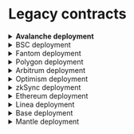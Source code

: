 # Legacy contracts

<details>

<summary><strong>Avalanche deployment</strong></summary>

### Swap

* WooRouter - [0x5AA6a4E96A9129562e2fc06660D07FEdDAAf7854](https://snowtrace.io/address/0x5AA6a4E96A9129562e2fc06660D07FEdDAAf7854#code)
* CrossswapRouter v1 - [0xdF37F7A85D4563f39A78494568824b4dF8669B7a](https://snowtrace.io/address/0xdf37f7a85d4563f39a78494568824b4df8669b7a#code)
* CrossSwapRouter v2 - [0x1E6bB552ac038c6AFB6EC5Db6B06fDd106e31e33](https://snowtrace.io/address/0x1e6bb552ac038c6afb6ec5db6b06fdd106e31e33#code)
* CrossswapRouter v2.1 - [0x51AF494f1B4d3f77835951FA827D66fc4A18Dae8](https://snowtrace.io/address/0x51af494f1b4d3f77835951fa827d66fc4a18dae8)
* CrossswapRouterV3 - [0xe47Fec1c72850d867a1655C4C5902de7728CA205](https://snowtrace.io/address/0xe47fec1c72850d867a1655c4c5902de7728ca205#readContract)
* WooPP - [0x1df3009c57a8B143c6246149F00B090Bce3b8f88](https://snowtrace.io/address/0x1df3009c57a8B143c6246149F00B090Bce3b8f88#code)
* Wooracle - [0x25a4d4a094A084c7ad45Ac273cF7D6B6bfae7D4E](https://snowtrace.io/address/0x25a4d4a094A084c7ad45Ac273cF7D6B6bfae7D4E#code)
* WooracleV2 - [0x9ACA557590F5020BDA4Ba63065Fc3A1253Bf8000](https://snowtrace.io/address/0x9aca557590f5020bda4ba63065fc3a1253bf8000)
* WooRouter - [0xC22FBb3133dF781E6C25ea6acebe2D2Bb8CeA2f9](https://snowtrace.io/address/0xc22fbb3133df781e6c25ea6acebe2d2bb8cea2f9#code)

### Earn

#### **AVAX Supercharger vault**

* SuperChargerVault - [0xFC0E57b5F8adCadc5e6E37578bb9Aa30cEe312Af](https://snowtrace.io/address/0xfc0e57b5f8adcadc5e6e37578bb9aa30cee312af#code)
* LendingManager - [0x113d31A32734A8526572E77a0779Bd242cb71a73](https://snowtrace.io/address/0x113d31a32734a8526572e77a0779bd242cb71a73#code)
* WithdrawManager - [0xec041744884b7Ff4179e4B046f472dEC9eF13bb8](https://snowtrace.io/address/0xec041744884b7ff4179e4b046f472dec9ef13bb8#code)
* AAVEfarmingstrategy - [0x2EEA9a5f8c77125bc1712AC751F04506C7023576](https://snowtrace.io/address/0x2eea9a5f8c77125bc1712ac751f04506c7023576#code)

#### **USDC Supercharger vault**

* SuperChargerVault - [0x86A6391D5d7C02245927E2DC0cBFa3e5F1B9aBC7](https://snowtrace.io/address/0x86a6391d5d7c02245927e2dc0cbfa3e5f1b9abc7#code)
* LendingManager - [0xECCc8316fF1d48d0780AE387b8D240C1Df731Fd8](https://snowtrace.io/address/0xeccc8316ff1d48d0780ae387b8d240c1df731fd8#code)
* WithdrawManager - [0xc05a4d0Bf81215De05E8a3C50167d7c2BA1D5Cf9](https://snowtrace.io/address/0xc05a4d0bf81215de05e8a3c50167d7c2ba1d5cf9#code)
* AAVEfarmingstrategy - [0xDe162C2d7c0587c51a739a3Ebb8DEF8dF3668A93](https://snowtrace.io/address/0xde162c2d7c0587c51a739a3ebb8def8df3668a93#code)

#### BTC.b Supercharger vault

* AAVEfarmingstrategy - [0xfC659F700a3C3CDB461DC4434336bC15b6984B08](https://snowtrace.io/address/0xfc659f700a3c3cdb461dc4434336bc15b6984b08#code)

#### AVAX (Banker Joe)&#x20;

* vault - [0xC7498b7e7C9845b4B2556f2a4B7Cad2B7F2C0dC4](https://snowtrace.io/address/0xc7498b7e7c9845b4b2556f2a4b7cad2b7f2c0dc4#code)
* strategy - [0xf60d272945c870E8dbFD02Bf0339D5650646115d](https://snowtrace.io/address/0xf60d272945c870e8dbfd02bf0339d5650646115d#code)

#### USDT.e (Banker Joe)&#x20;

* vault - [0x40C90C067868e68067db7359f67ef69E60632219](https://snowtrace.io/address/0x40c90c067868e68067db7359f67ef69e60632219#code)
* strategy - [0x938021351425dbfa606Ed2B81Fc66952283e0Dd5](https://snowtrace.io/address/0x938021351425dbfa606ed2b81fc66952283e0dd5#code)

#### USDC.e (Banker Joe)&#x20;

* vault - [0xb29DE0c2A884aF396272086F4Aa3F0ad2DAD747b](https://snowtrace.io/address/0xb29de0c2a884af396272086f4aa3f0ad2dad747b#code)
* strategy - [0xEc054126922a9a1918435c9072c32f1B60cB2B90](https://snowtrace.io/address/0xec054126922a9a1918435c9072c32f1b60cb2b90#code)

#### DAI.e (Benqi)&#x20;

* vault - [0x7081A38158BD050Ae4a86e38E0225Bc281887d7E](https://snowtrace.io/address/0x7081a38158bd050ae4a86e38e0225bc281887d7e#code)
* strategy - [0xAc9244551807A82207C9ff86Ce16492091d2eddB](https://snowtrace.io/address/0xac9244551807a82207c9ff86ce16492091d2eddb#code)

#### PTP-AVAX (Trader Joe)

* vault - [0x26C37d0917F73916Ea35861Cd00f2105086F790f](https://snowtrace.io/address/0x26c37d0917f73916ea35861cd00f2105086f790f#code)
* strategy - [0x2a8b29301C910AE1Ae17156E4f7B01eb8f72Eb05](https://bscscan.com/address/0x2a8b29301C910AE1Ae17156E4f7B01eb8f72Eb05#code)

#### sAVAX-AVAX (Trader Joe)&#x20;

* vault - [0x505ac728645d2ef84380961F72bAea500b3efa3f](https://snowtrace.io/address/0x505ac728645d2ef84380961f72baea500b3efa3f#code)
* strategy - [0x1f79f8A65E02f8A137ce7F79C038Cc44332dF448](https://snowtrace.io/address/0x1f79f8a65e02f8a137ce7f79c038cc44332df448#code)

#### WETH.e-AVAX (Trader Joe)&#x20;

* vault - [0x6eEb59D15955d99aAe8469243d25648719b6a65a](https://snowtrace.io/address/0x6eeb59d15955d99aae8469243d25648719b6a65a#code)
* strategy - [0x0176A42A277e6E466cF62eB37E62Dda5400d6586](https://snowtrace.io/address/0x0176a42a277e6e466cf62eb37e62dda5400d6586#code)

#### aTriCrypto (Curve)&#x20;

* vault - [0xDa4B53F75921C109fED0ffd8AD9f22430B4c3438](https://snowtrace.io/address/0xda4b53f75921c109fed0ffd8ad9f22430b4c3438#code)
* strategy - [0xA02E9Fb38bE9363de9aAbB362ccA50a28E00a996](https://snowtrace.io/address/0xa02e9fb38be9363de9aabb362cca50a28e00a996#code)

#### USDT-USDT.e LP (Trader Joe)&#x20;

* vault - [0x872b6ff825Da431C941d12630754036278AD7049](https://snowtrace.io/address/0x872b6ff825da431c941d12630754036278ad7049#code)
* strategy - [0x2cc9938584Efa3BDF0fD19dDBB1828A672AE2376](https://snowtrace.io/address/0x2cc9938584efa3bdf0fd19ddbb1828a672ae2376#code)

#### USDC.e-UST LP (Trader Joe)&#x20;

* vault - [0xCdC155227339cb436F3777877d102b4561f20578](https://snowtrace.io/address/0xcdc155227339cb436f3777877d102b4561f20578#code)
* strategy - [0x7586406064a3f9c061b82e1902599526986307b5](https://snowtrace.io/address/0x7586406064a3f9c061b82e1902599526986307b5#code)

#### USDC (Playtupus\&Vector Finance)&#x20;

* vault - [0xB2280fd71b64791B0B145b289A72473bCd81a073](https://snowtrace.io/address/0xb2280fd71b64791b0b145b289a72473bcd81a073#code)
* strategy - [0xc2d59Fe9BC5f57b2409AfE3714Aea40b4279C2c6](https://snowtrace.io/address/0xc2d59fe9bc5f57b2409afe3714aea40b4279c2c6#code)

#### USDT (Playtypus\&Vector Finance)&#x20;

* vault - [0x56894633Ec6D62F6ECC334c008D922df0D00FAfc](https://snowtrace.io/address/0x56894633ec6d62f6ecc334c008d922df0d00fafc#code)
* strategy - [0x24408DEec3d54a7abcf6ff09682E0d5047aA3EdA](https://snowtrace.io/address/0x24408deec3d54a7abcf6ff09682e0d5047aa3eda#code)

#### USDC (Stargate Finance)&#x20;

* vault - [0x0c90447b662C2FcB62DC104DFC4563D0dd4be49e](https://snowtrace.io/address/0x0c90447b662c2fcb62dc104dfc4563d0dd4be49e#code)
* strategy - [0xc004e26BaE20f8AF5846C29419dc652Feb75c639](https://snowtrace.io/address/0xc004e26bae20f8af5846c29419dc652feb75c639#code)

#### USDT (Stargate Finance)&#x20;

* vault - [0xc48AB731967A704e85A406DD619D29D62DE2e112](https://snowtrace.io/address/0xc48ab731967a704e85a406dd619d29d62de2e112#code)
* strategy - [0x3c53790198DDe8603f78eC0250Ee4066E179f890](https://snowtrace.io/address/0x3c53790198dde8603f78ec0250ee4066e179f890#code)

### Peripheries

* WooFeeManager - [0xDd7F14eE69df57fD78791c4b1F697395b9bD79Cf](https://snowtrace.io/address/0xdd7f14ee69df57fd78791c4b1f697395b9bd79cf#code)
* WooRebateManager - [0xbF401edBb0265D037BfC89DfFeB7dbDa10b57C22](https://snowtrace.io/address/0xbf401edbb0265d037bfc89dffeb7dbda10b57c22#readContract)
* WooVaultManager - [0x48419c93D0d3b2428cD02bbCdeaBD3aAFC107f85](https://snowtrace.io/address/0x48419c93d0d3b2428cd02bbcdeabd3aafc107f85#code)
* WooAccessManager - [0x3F93ECed5AD8185f1c197acd17f8a2eB06051365](https://snowtrace.io/address/0x3f93eced5ad8185f1c197acd17f8a2eb06051365#code)
* WooGuardian - [0x58c73f7e102bc6bcdc6b092ef0399b3e06d6b3e3](https://snowtrace.io/address/0x58c73f7e102bc6bcdc6b092ef0399b3e06d6b3e3)

</details>

<details>

<summary>BSC deployment</summary>

### Swap

* WooRouter - [0xcef5be73ae943b77f9bc08859367d923c030a269](https://bscscan.com/address/0xcef5be73ae943b77f9bc08859367d923c030a269#code)
* CrossswapRouter v1 - [0x53E255e8Bbf4EDF16797f9885291B3Ca0C70B59f](https://bscscan.com/address/0x53e255e8bbf4edf16797f9885291b3ca0c70b59f#code)
* CrossSwapRouter v2 - [0xd12d239b781e34e0aaa106159940803a07e31a67](https://bscscan.com/address/0xd12d239b781e34e0aaa106159940803a07e31a67#code)
* CrossswapRouter v2.1 - [0x81004C9b697857fD54E137075b51506c739EF439](https://bscscan.com/address/0x81004c9b697857fd54e137075b51506c739ef439#code)
* CrossswapRouter v3 - [0xe47Fec1c72850d867a1655C4C5902de7728CA205](https://bscscan.com/address/0xe47fec1c72850d867a1655c4c5902de7728ca205#readContract)
* WooPP - [0xbf365Ce9cFcb2d5855521985E351bA3bcf77FD3F](https://bscscan.com/address/0xbf365Ce9cFcb2d5855521985E351bA3bcf77FD3F)
* Wooracle - [0x6b6fBEc7934b104e81b2046D24A990e03e17afDC](https://bscscan.com/address/0x6b6fBEc7934b104e81b2046D24A990e03e17afDC)
* WooracleV2 - [0x4B11B9BfAafA840c436a1ddDc13D3738C8ebfD62](https://bscscan.com/address/0x4b11b9bfaafa840c436a1dddc13d3738c8ebfd62)
* WooRouter (BUSD) - [0xC90bFE9951a4Efbf20aCa5ECd9966b2bF8A01294](https://bscscan.com/address/0xc90bfe9951a4efbf20aca5ecd9966b2bf8a01294#code)
* WooPP (BUSD) - [0xEc054126922a9a1918435c9072c32f1B60cB2B90](https://bscscan.com/address/0xec054126922a9a1918435c9072c32f1b60cb2b90#code)
* Wooracle (BUSD) - [0x747f99D619D5612399010Ec5706F13e3345c4a9E](https://bscscan.com/address/0x747f99d619d5612399010ec5706f13e3345c4a9e#code)
* IntegrationHelper (BUSD) - [0xe12dC1F01ccB71ef00ADd1D8A5116b905261D879](https://bscscan.com/address/0xe12dC1F01ccB71ef00ADd1D8A5116b905261D879#readContract)
* WooRouter - [0x4f4Fd4290c9bB49764701803AF6445c5b03E8f06](https://bscscan.com/address/0x4f4Fd4290c9bB49764701803AF6445c5b03E8f06)

### Earn

**BUSD Supercharger vault**

* SuperChargerVault - [0xee7AC4d3D3a51De966078809fC7A91834f5EA3B9](https://bscscan.com/address/0xee7ac4d3d3a51de966078809fc7a91834f5ea3b9#code)
* LendingManager - [0x2CAa3E79bC0e23AbF31DFbcebaE992BCAD4e7C7A](https://bscscan.com/address/0x2caa3e79bc0e23abf31dfbcebae992bcad4e7c7a#code)
* WithdrawManager - [0xb3bd9C851bd8330d5C4cf4565FAe4f175e25417C](https://bscscan.com/address/0xb3bd9c851bd8330d5c4cf4565fae4f175e25417c#code)
* Alpacafarmingvault - [0x45c3a5Cb452E5468e47c53a8C71e30fdAcf73239](https://bscscan.com/address/0x45c3a5Cb452E5468e47c53a8C71e30fdAcf73239#code)
* Alpacafarmingstrategy - [0xf667e52e87Ff3411C2D5E311191072543b4dd69B](https://bscscan.com/address/0xf667e52e87Ff3411C2D5E311191072543b4dd69B#code)

#### **BNB Supercharger vault v1**

* SuperChargerVault - [0x0ba6C34aF9713D15141dcc91d2788c3F370ecb9E](https://bscscan.com/address/0x0ba6c34af9713d15141dcc91d2788c3f370ecb9e#code)
* LendingManager - [0xA2f2D3A7D6C9D20b988978a01214e89BCDD4D673](https://bscscan.com/address/0xa2f2d3a7d6c9d20b988978a01214e89bcdd4d673#code)
* WithdrawManager - [0xd2565058287Aee9C3C8297d2BC9Ec11CD507127C](https://bscscan.com/address/0xd2565058287aee9c3c8297d2bc9ec11cd507127c#code)
* Alpacafarmingvault - [0x85f16155c6c7dA460969DDB33dbD2c7E90Ca07EC](https://bscscan.com/address/0x85f16155c6c7dA460969DDB33dbD2c7E90Ca07EC#code)
* Alpacafarmingstrategy - [0x2a8b29301C910AE1Ae17156E4f7B01eb8f72Eb05](https://bscscan.com/address/0x2a8b29301C910AE1Ae17156E4f7B01eb8f72Eb05#code)

#### **USDT Supercharger vault v1**

* SuperChargerVault - [0xDb1d990f48328Ff71197336900057026EDcdfbc2](https://bscscan.com/address/0xdb1d990f48328ff71197336900057026edcdfbc2#code)
* LendingManager - \
  [0x2f22c381a20E228306085Aa3DEa15c6992254D7E](https://bscscan.com/address/0x2f22c381a20e228306085aa3dea15c6992254d7e#code)
* WithdrawManager - \
  [0x44Ceb176612E0b536666a1eDE91cCcA93D4ae316](https://bscscan.com/address/0x44ceb176612e0b536666a1ede91ccca93d4ae316#code)
* Alpacafarmingvault - \
  [0xE897b4200E3B2380469E8Dd3F987Dc62A7ADeAD7](https://bscscan.com/address/0xE897b4200E3B2380469E8Dd3F987Dc62A7ADeAD7#code)
* Alpacafarmingstrategy - [0xAaB8a82fc1cd5F7D2bae5AA39663248b3ff27181](https://bscscan.com/address/0xaab8a82fc1cd5f7d2bae5aa39663248b3ff27181#code)

#### WOO-BNB (PancakeSwap)&#x20;

* vault - [0x2209a02638a71Cde360e1FeBD704baDAca112361](https://bscscan.com/address/0x2209a02638a71cde360e1febd704badaca112361#code)
* strategy - [0x2Cf1173a0000c9cea2fD0EC3BFe666abd9a9e1aC](https://bscscan.com/address/0x2cf1173a0000c9cea2fd0ec3bfe666abd9a9e1ac#code)

#### ETH-BNB (PancakeSwap)&#x20;

* vault - [0x721986200aCa84eA1c69e009e384BA5544030D7C](https://bscscan.com/address/0x721986200aca84ea1c69e009e384ba5544030d7c#code)
* strategy -[0xfCeb41A029C31a2A449b7406398b65D1093A4961](https://bscscan.com/address/0xfceb41a029c31a2a449b7406398b65d1093a4961#code)

#### BTC-BNB (PancakeSwap)&#x20;

* vault - [0x5edD5eBF88875e508f908113d15C2d1F54B5F4d0](https://bscscan.com/address/0x5edd5ebf88875e508f908113d15c2d1f54b5f4d0#code)
* strategy - [0x3C1fC3Ca2F20EbbC59f528BBCaabbC7690Aa967D](https://bscscan.com/address/0x3c1fc3ca2f20ebbc59f528bbcaabbc7690aa967d#code)

#### BNB (Alpaca Finance)

* vault - [0x85f16155c6c7dA460969DDB33dbD2c7E90Ca07EC](https://bscscan.com/address/0x85f16155c6c7dA460969DDB33dbD2c7E90Ca07EC#code)
* strategy - [0x2a8b29301C910AE1Ae17156E4f7B01eb8f72Eb05](https://bscscan.com/address/0x2a8b29301C910AE1Ae17156E4f7B01eb8f72Eb05#code)

#### BUSD (Alpaca Finance)&#x20;

* vault - [0x45c3a5Cb452E5468e47c53a8C71e30fdAcf73239](https://bscscan.com/address/0x45c3a5Cb452E5468e47c53a8C71e30fdAcf73239#code)
* strategy - [0xf667e52e87Ff3411C2D5E311191072543b4dd69B](https://bscscan.com/address/0xf667e52e87Ff3411C2D5E311191072543b4dd69B#code)

#### USDT (Alpaca Finance)&#x20;

* vault - [0xE897b4200E3B2380469E8Dd3F987Dc62A7ADeAD7](https://bscscan.com/address/0xE897b4200E3B2380469E8Dd3F987Dc62A7ADeAD7#code)
* strategy - [0xAaB8a82fc1cd5F7D2bae5AA39663248b3ff27181](https://bscscan.com/address/0xaab8a82fc1cd5f7d2bae5aa39663248b3ff27181#code)

#### USDC (Alpaca Finance)&#x20;

* vault - [0x5F74a311393E45CFC1Ba1A11ee60D76c9e6018A8](https://bscscan.com/address/0x5f74a311393e45cfc1ba1a11ee60d76c9e6018a8#code)
* strategy - [0x758A1f62Fb4f828EF6E1b7766eb0FEBbEa5e301E](https://bscscan.com/address/0x758a1f62fb4f828ef6e1b7766eb0febbea5e301e#code)

#### UST-BUSD (Biswap)&#x20;

* vault - [0xBFDF544F1444E61EE04cAfDabA2b6A68c921F376](https://bscscan.com/address/0xbfdf544f1444e61ee04cafdaba2b6a68c921f376#code)
* strategy - [0xe24A0e4b6BA77aa55bE58Ac4D84Aa14b95121B33](https://bscscan.com/address/0xe24a0e4b6ba77aa55be58ac4d84aa14b95121b33#code)

#### USDT (Stargate Finance)&#x20;

* vault - [0xa596AF34Ff090083ED5a39189928d49039A94A10](https://bscscan.com/address/0xa596af34ff090083ed5a39189928d49039a94a10#code)
* strategy - [0x202b5799D0D81244657833f70CcEe053bC9f13d9](https://bscscan.com/address/0x202b5799d0d81244657833f70ccee053bc9f13d9#code)

#### BUSD (Stargate Finance)&#x20;

* vault - [0xA1436ADa35e593d2376DDE8e2678D3E88714171c](https://bscscan.com/address/0xa1436ada35e593d2376dde8e2678d3e88714171c#code)
* strategy - [0xb4E4378C3D0B0B8E49682Db38912080e5873aF53](https://bscscan.com/address/0xb4e4378c3d0b0b8e49682db38912080e5873af53#code)

### Peripheries

* WooFeeManager - [0x778098Cd30D96De369aF1cD726a3079fcF437B8f](https://bscscan.com/address/0x778098cd30d96de369af1cd726a3079fcf437b8f#code)
* WooRebateManager - [0x0208D735576B3D974024237393F4617285bf0563](https://bscscan.com/address/0x0208d735576b3d974024237393f4617285bf0563#readContract)
* WooVaultManager - [0xf704eaf4A68Ac424C809f7c4595451b9414d2b76](https://bscscan.com/address/0xf704eaf4A68Ac424C809f7c4595451b9414d2b76)
* WooAccessManager - [0xa9eDb6F411e49358B515dE26543815770a739FB0](https://bscscan.com/address/0xa9eDb6F411e49358B515dE26543815770a739FB0)
* WooGuardian - [0x910723e3c6a68276687b50613a1a9e42cc6589b](https://bscscan.com/address/0x910723e3c6a68276687b50613a1a9e42cc6589b4)

<!---->

* WooFeeManager (BUSD) - [0x8C603050D7a913b6f63836e07ebF385a4A5736E7](https://bscscan.com/address/0x8c603050d7a913b6f63836e07ebf385a4a5736e7#code)
* WooRebateManager (BUSD) - [0x4f3e0B02F50937Bc21F523F1Dd430A34cAF4de98](https://bscscan.com/address/0x4f3e0b02f50937bc21f523f1dd430a34caf4de98#code)
* WooVaultManager (BUSD) - [0x8FA8e3dD9E84094a1d2511acf1353D7E011D8f90](https://bscscan.com/address/0x8fa8e3dd9e84094a1d2511acf1353d7e011d8f90#code)

</details>

<details>

<summary>Fantom deployment</summary>

### Swap

* WooRouter - [0x37b5a5a730dad670874f26cc5507bb1b9705e447](https://ftmscan.com/address/0x37b5a5a730dad670874f26cc5507bb1b9705e447#code)
* CrossSwapRouter v1 - [0xcF6Ce5Fd6bf28bB1AeAc88A55251f6c840059De5](https://ftmscan.com/address/0xcf6ce5fd6bf28bb1aeac88a55251f6c840059de5#code)
* CrossSwapRouter v2 - [0x28D2B949024FE50627f1EbC5f0Ca3Ca721148E40](https://ftmscan.com/address/0x28d2b949024fe50627f1ebc5f0ca3ca721148e40#code)
* WooPP - [0x9503E7517D3C5bc4f9E4A1c6AE4f8B33AC2546f2](https://ftmscan.com/address/0x9503e7517d3c5bc4f9e4a1c6ae4f8b33ac2546f2#code)
* Wooracle - [0x209102c0D2E34282494114ea76D5251c8e7Ea7ab](https://ftmscan.com/address/0x209102c0d2e34282494114ea76d5251c8e7ea7ab#code)
* WooracleV2 - [0x8840e26e0ebf7D100A0644DD8576DC62B03cbf04](https://ftmscan.com/address/0x8840e26e0ebf7d100a0644dd8576dc62b03cbf04#code)

### Earn

#### **FTM Supercharger vault**

* SuperChargerVault - [0xb29DE0c2A884aF396272086F4Aa3F0ad2DAD747b](https://ftmscan.com/address/0xb29de0c2a884af396272086f4aa3f0ad2dad747b#code)
* LendingManager - [0xEc054126922a9a1918435c9072c32f1B60cB2B90](https://ftmscan.com/address/0xec054126922a9a1918435c9072c32f1b60cb2b90#code)
* WithdrawManager - [0x6DeB92D1Ed4f3e5136303556dD1810f761D69c1e](https://ftmscan.com/address/0x6deb92d1ed4f3e5136303556dd1810f761d69c1e#code)
* AAVEfarmingstrategy - [0x2DF39335b79783b7e02AFcf552303602C14f5208](https://ftmscan.com/address/0x2df39335b79783b7e02afcf552303602c14f5208#code)

#### **USDC Supercharger vault**

* SuperChargerVault - [0xf6bE9C2627B89d15FEFD7BAB69E627282E9Ad083](https://ftmscan.com/address/0xf6be9c2627b89d15fefd7bab69e627282e9ad083#code)
* LendingManager - [0xB6F776718F2E4c16A9a7161dB2018b5261485354](https://ftmscan.com/address/0xb6f776718f2e4c16a9a7161db2018b5261485354#code)
* WithdrawManager - [0x71a862683F158517B39Bdc4a2cA0fcE657d3A375](https://ftmscan.com/address/0x71a862683f158517b39bdc4a2ca0fce657d3a375#code)
* AAVEfarmingvault - [0x5811850b72787b8beb402Fdb1F78DF455b65b3B2](https://ftmscan.com/address/0x5811850b72787b8beb402fdb1f78df455b65b3b2#code)
* AAVEfarmingstrategy - [0x1553a071C135137610699f93c9834e8165eCacca](https://ftmscan.com/address/0x1553a071c135137610699f93c9834e8165ecacca#code)
* SuperChargerVault - [0x83b9047c18e55A0cDa6027fB0582C4De658d5ea0](https://ftmscan.com/address/0x83b9047c18e55a0cda6027fb0582c4de658d5ea0#code)
* LendingManager - [0x05C97E74ad8D84eF457994B9b394D0cc46ee6E76](https://ftmscan.com/address/0x05c97e74ad8d84ef457994b9b394d0cc46ee6e76#code)
* WithdrawManager - [0x7b2e29F5B79965a1fB4DC15B635eE18edfBa08Dd](https://ftmscan.com/address/0x7b2e29f5b79965a1fb4dc15b635ee18edfba08dd#code)
* ExternalReward - [0xdC1D17C5413D1a6457Ea2F4a991a24eB85277a4f](https://ftmscan.com/address/0xdc1d17c5413d1a6457ea2f4a991a24eb85277a4f)

#### FTM (Geist Finance)&#x20;

* vault - [0x5dB04B6335c26ee147AfBEc161Aff6E90239b4B8](https://ftmscan.com/address/0x5db04b6335c26ee147afbec161aff6e90239b4b8#code)
* strategy - [0x2DF39335b79783b7e02AFcf552303602C14f5208](https://ftmscan.com/address/0x2df39335b79783b7e02afcf552303602c14f5208#code)

#### FTM-WOO (SpookySwap)&#x20;

* vault - [0xEe8318E9d597Bf9DF6148E86D4e35a8Bc14EEA88](https://ftmscan.com/address/0xee8318e9d597bf9df6148e86d4e35a8bc14eea88#code)
* strategy - [0x64EDb6450F5a1C6158D76C1E30900fD7D8493636](https://ftmscan.com/address/0x64edb6450f5a1c6158d76c1e30900fd7d8493636#code)

#### fUSDT (Scream)&#x20;

* vault - [0x4DF34A29aabd0694A62cbF65a844E12A44617975](https://ftmscan.com/address/0x4df34a29aabd0694a62cbf65a844e12a44617975#code)
* strategy - [0x87bca268E282dbc00477a24883542F87D40dEB5c](https://ftmscan.com/address/0x87bca268e282dbc00477a24883542f87d40deb5c#code)

#### FTM-wETH (SpookySwap)&#x20;

* vault - [0xf60d272945c870E8dbFD02Bf0339D5650646115d](https://ftmscan.com/address/0xf60d272945c870e8dbfd02bf0339d5650646115d#code)
* strategy - [0x2fb089Be0df198c1B1eaC88500a09a1175d3a547](https://ftmscan.com/address/0x2fb089be0df198c1b1eac88500a09a1175d3a547#code)

#### FTM-BTC (SpookySwap)

* vault - [0xCC96Ba33Eae1147BA8B0C73D3dd4cEe40d681EE9](https://ftmscan.com/address/0xcc96ba33eae1147ba8b0c73d3dd4cee40d681ee9#code)
* strategy - [0xD5BEfE3Fecdf1C941c58119a4e395806Eea0C343](https://ftmscan.com/address/0xd5befe3fecdf1c941c58119a4e395806eea0c343#code)

#### USDC (Stargate)&#x20;

* vault - [0xFCE921ac02999E701BdE7e697b0EF64F2Da115dB](https://ftmscan.com/address/0xfce921ac02999e701bde7e697b0ef64f2da115db#code)
* strategy - [0xe1BBfeC2b76D2c5B899407bB9Ad3CC501A8aC1b7](https://ftmscan.com/address/0xe1bbfec2b76d2c5b899407bb9ad3cc501a8ac1b7#code)

### Peripheries

* WooFeeManager - [0x70F9C8885f03e68CaE7A48eE86cD6089CCc6b795](https://ftmscan.com/address/0x70f9c8885f03e68cae7a48ee86cd6089ccc6b795#code)
* WooRebateManager - [0x0D37e768c3eD8a3FA494d03AF69605C5bE9a68e4](https://ftmscan.com/address/0x0d37e768c3ed8a3fa494d03af69605c5be9a68e4#readContract)
* WooVaultManager - [0x58C73F7E102BC6BCdC6b092EF0399B3E06d6b3E3](https://ftmscan.com/address/0x58C73F7E102BC6BCdC6b092EF0399B3E06d6b3E3#code)
* WooAccessManager - [0xd6d6A0828a80E1832cD4C3585aDED8971087fCb8](https://ftmscan.com/address/0xd6d6a0828a80e1832cd4c3585aded8971087fcb8#code)
* WooGuardian - [0x128758d0e909624841AB29D53919646BFBDa5dB2](https://ftmscan.com/address/0x128758d0e909624841ab29d53919646bfbda5db2#code)

</details>

<details>

<summary>Polygon deployment</summary>

### Swap

* WooRouter - [0x9D1A92e601db0901e69bd810029F2C14bCCA3128](https://polygonscan.com/address/0x9d1a92e601db0901e69bd810029f2c14bcca3128#code)
* CrosswapRouter v1 - [0x376d567C5794cfc64C74852A9DB2105E0b5B482C](https://polygonscan.com/address/0x376d567c5794cfc64c74852a9db2105e0b5b482c#code)
* CrosswapRouter v2 - [0x574b9cec19553435B360803D8B4De2a5b2C008Fd](https://polygonscan.com/address/0x574b9cec19553435b360803d8b4de2a5b2c008fd#code)
* CrosswapRouter v2.1 - [0xAA9c15cd603428cA8ddD45e933F8EfE3Afbcc173](https://polygonscan.com/address/0xaa9c15cd603428ca8ddd45e933f8efe3afbcc173#code)
* CrosswapRouterV3 - [0xe47Fec1c72850d867a1655C4C5902de7728CA205](https://polygonscan.com/address/0xe47fec1c72850d867a1655c4c5902de7728ca205#readContract)
* WooPP - [0x7400B665C8f4f3a951a99f1ee9872efb8778723d](https://polygonscan.com/address/0x7400b665c8f4f3a951a99f1ee9872efb8778723d#code)
* Wooracle - [0x2Fe5E5D341cFFa606a5d9DA1B6B646a381B0f7ec](https://polygonscan.com/address/0x2Fe5E5D341cFFa606a5d9DA1B6B646a381B0f7ec#code)
* WooracleV2 - [0xeFF23B4bE1091b53205E35f3AfCD9C7182bf3062](https://polygonscan.com/address/0xeff23b4be1091b53205e35f3afcd9c7182bf3062#code)
* WooRouter - [0x817Eb46D60762442Da3D931Ff51a30334CA39B74](https://polygonscan.com/address/0x817eb46d60762442da3d931ff51a30334ca39b74#code)

### Earn

#### **MATIC Supercharger vault**

* SuperChargerVault - [0x8eA0eb2CEBdA4d7c88183AC8fBf3a9AE6AE07A5C](https://polygonscan.com/address/0x8ea0eb2cebda4d7c88183ac8fbf3a9ae6ae07a5c#code)
* LendingManager - [0x8cd11C6F710E8Bf65B5078e92Dc8529cFF14b108](https://polygonscan.com/address/0x8cd11c6f710e8bf65b5078e92dc8529cff14b108#code)
* WithdrawManager - [0x3eC979b97Db308b9489D42F2FFFa84033eFCd8D4](https://polygonscan.com/address/0x3ec979b97db308b9489d42f2fffa84033efcd8d4#code)
* AAVEfarmingvault - [0xD5BEfE3Fecdf1C941c58119a4e395806Eea0C343](https://polygonscan.com/address/0xd5befe3fecdf1c941c58119a4e395806eea0c343#code)
* AAVEfarmingstrategy - [0xd7A03024C9CaB9Ca9E85E649ACb598b51774234F](https://polygonscan.com/address/0xd7a03024c9cab9ca9e85e649acb598b51774234f#code)

#### **ETH Supercharger vault**

* SuperChargerVault - [0x404b181eCA20519B68F3a7ee68ab65f6aBA9d503](https://polygonscan.com/address/0x404b181eca20519b68f3a7ee68ab65f6aba9d503#code)
* LendingManager - [0x27021e71Ef9dd52C82193294ce50e2FaFC4b87Bf](https://polygonscan.com/address/0x27021e71ef9dd52c82193294ce50e2fafc4b87bf#code)
* WithdrawManager - [0xcF6Ce5Fd6bf28bB1AeAc88A55251f6c840059De5](https://polygonscan.com/address/0xcf6ce5fd6bf28bb1aeac88a55251f6c840059de5#code)
* AAVEfarmingvault - [0x99Ad6e3c00DFBcd80b7593B1Cd8Fb8a9F1a2d230](https://polygonscan.com/address/0x99ad6e3c00dfbcd80b7593b1cd8fb8a9f1a2d230#code)
* AAVEfarmingstrategy - [0x7B53aeDf58D2Ed087A3DD690201245A61DE3c66C](https://polygonscan.com/address/0x7b53aedf58d2ed087a3dd690201245a61de3c66c#code)

#### **USDC Supercharger vault**

* SuperChargerVault - [0x0ba6C34aF9713D15141dcc91d2788c3F370ecb9E](https://polygonscan.com/address/0x0ba6c34af9713d15141dcc91d2788c3f370ecb9e#code)
* LendingManager - [0xA2f2D3A7D6C9D20b988978a01214e89BCDD4D673](https://polygonscan.com/address/0xA2f2D3A7D6C9D20b988978a01214e89BCDD4D673#code)
* WithdrawManager - [0x39467a0DEBf360A82F83880F13eBdF7F0c2ec735](https://polygonscan.com/address/0x39467a0DEBf360A82F83880F13eBdF7F0c2ec735#code)
* AAVEfarmingvault - [0xB54e1d90d845d888d39dcaCBd54a3EEc0d8853B2](https://polygonscan.com/address/0xb54e1d90d845d888d39dcacbd54a3eec0d8853b2#code)
* AAVEfarmingstrategy - [0x1dDd225ef26714Bb8055dDCEaEE2589ba09c89ed](https://polygonscan.com/address/0x1ddd225ef26714bb8055ddceaee2589ba09c89ed#code)

### Peripheries

* WooFeeManager - [0x7214833BE05Ce39f6dCd97668e521162e6C18937](https://polygonscan.com/address/0x7214833be05ce39f6dcd97668e521162e6c18937#code)
* WooRebateManager - [0x3d605fA64595Dba86f7780E128816ADAAeCA8A2b](https://polygonscan.com/address/0x3d605fa64595dba86f7780e128816adaaeca8a2b#code)
* WooVaultManager - [0x2e668Bb88287675e34c8dF82686dfd0b7F0c0383](https://polygonscan.com/address/0x2e668bb88287675e34c8df82686dfd0b7f0c0383#code)
* WooAccessManager - [0x925AFA2318825FCAC673Ef4eF551208b125dd965](https://polygonscan.com/address/0x925afa2318825fcac673ef4ef551208b125dd965#code)
* WooGuardian - [0xF5d215d9C84778F85746D15762DaF39B9E83a2d6](https://polygonscan.com/address/0xf5d215d9c84778f85746d15762daf39b9e83a2d6#code)

</details>

<details>

<summary>Arbitrum deployment</summary>

### Swap

* CrosswapRouter - [0x44dF096D2600C6a6db77899dB3DE3AeCff746cb8](https://arbiscan.io/address/0x44df096d2600c6a6db77899db3de3aecff746cb8#code)
* CrosswapRouterv2 - [0x4AB421de52b3112D02442b040dd3DC73e8Af63b5](https://arbiscan.io/address/0x4ab421de52b3112d02442b040dd3dc73e8af63b5#code)
* CrosswapRouterV3 - [0xe47Fec1c72850d867a1655C4C5902de7728CA205](https://arbiscan.io/address/0xe47fec1c72850d867a1655c4c5902de7728ca205#readContract)
* WooracleV2 - [0x37a9dE70b6734dFCA54395D8061d9411D9910739](https://arbiscan.io/address/0x37a9de70b6734dfca54395d8061d9411d9910739#code)
* WooracleV2zip - [0xA43305Ce0164D87d7B2368f91a1dcC4eBdA75127](https://arbiscan.io/address/0xA43305Ce0164D87d7B2368f91a1dcC4eBdA75127)
* WooRouter - [0x9aEd3A8896A85FE9a8CAc52C9B402D092B629a30](https://arbiscan.io/address/0x9aed3a8896a85fe9a8cac52c9b402d092b629a30)

### Earn

#### **ETH Supercharger vault**

* AAVEfarmingstrategy - [0xd84a36394cBd4E3C4102697D8Ba880b4b181D6bb](https://arbiscan.io/address/0xd84a36394cbd4e3c4102697d8ba880b4b181d6bb#code)

#### USDC.e Supercharger vault

* AAVEfarmingstrategy - [0x360E41201597A82007046329c021Abc9D4AE0b6E](https://arbiscan.io/address/0x360e41201597a82007046329c021abc9d4ae0b6e#code)





</details>

<details>

<summary>Optimism deployment</summary>

### Swap

* CrosswapRouter - [0x655e2fe03fe19327239b5294a556965192386a7b](https://optimistic.etherscan.io/address/0x655e2fe03fe19327239b5294a556965192386a7b#code)
* CrosswapRouter v2 - [0xbeaE1B06949d033Da628bA3E5aF267C3E740494b](https://optimistic.etherscan.io/address/0xbeae1b06949d033da628ba3e5af267c3e740494b#code)
* CrosswapRouter v3 - [0xe47Fec1c72850d867a1655C4C5902de7728CA205](https://optimistic.etherscan.io/address/0xe47fec1c72850d867a1655c4c5902de7728ca205#readContract)
* WooracleV2 - [0x464959aD46e64046B891F562cFF202a465D522F3](https://optimistic.etherscan.io/address/0x464959ad46e64046b891f562cff202a465d522f3#code)
* WooracleV2zip - [0x84B76eFe02a8A151AF697A62f7ba59FB082b7e5f](https://optimistic.etherscan.io/address/0x84B76eFe02a8A151AF697A62f7ba59FB082b7e5f)
* WooRouterV2 - [0xEAf1Ac8E89EA0aE13E0f03634A4FF23502527024](https://optimistic.etherscan.io/address/0xeaf1ac8e89ea0ae13e0f03634a4ff23502527024#code)

### Earn

**OP Supercharger vault**

* Homorav2farmingstrategy - [0x81ab3492BACFfF639dDE60763Ccf9E348117075d](https://optimistic.etherscan.io/address/0x81ab3492bacfff639dde60763ccf9e348117075d#code)

#### ETH Supercharger vault

* AAVEfarmingstrategy - [0xEeC6025fc35AF612f6028Bb454f875085dB8Ed8D](https://optimistic.etherscan.io/address/0xeec6025fc35af612f6028bb454f875085db8ed8d#code)

#### USDC Supercharger vault

* AAVEfarmingstrategy - [0x5Ec696ecf3fD139EC5B2c6D85BD87AC5cDb23Cfb](https://optimistic.etherscan.io/address/0x5ec696ecf3fd139ec5b2c6d85bd87ac5cdb23cfb#code)

</details>

<details>

<summary>zkSync deployment</summary>

* WooracleV2 - [0x635b7045F1306dFC58536348CcB863E756910350](https://explorer.zksync.io/address/0x635b7045F1306dFC58536348CcB863E756910350#contract)
* WooRouterV2 - [0xfd505702b37Ae9b626952Eb2DD736d9045876417](https://explorer.zksync.io/address/0xfd505702b37Ae9b626952Eb2DD736d9045876417#contract)

</details>

<details>

<summary>Ethereum deployment</summary>

* CrosswapRouter - [0x9D1A92e601db0901e69bd810029F2C14bCCA3128](https://etherscan.io/address/0x9d1a92e601db0901e69bd810029f2c14bcca3128#code)
* CrossswapRouterV3 - [0xe47Fec1c72850d867a1655C4C5902de7728CA205](https://etherscan.io/address/0xe47fec1c72850d867a1655c4c5902de7728ca205#readContract)
* WOORouter - [0x044c08639bD59BEB4F6ec52c0da6CD47283534E8](https://etherscan.io/address/0x044c08639bd59beb4f6ec52c0da6cd47283534e8#code)

</details>

<details>

<summary>Linea deployment</summary>

* CrossswapRouter - [0x376d567C5794cfc64C74852A9DB2105E0b5B482C](https://lineascan.build/address/0x376d567c5794cfc64c74852a9db2105e0b5b482c)
* CrossswapRouterv3 - [0xe47Fec1c72850d867a1655C4C5902de7728CA205](https://lineascan.build/address/0xe47fec1c72850d867a1655c4c5902de7728ca205#readContract)
* WooRouter - [0x39d361E66798155813b907A70D6c2e3FdaFB0877](https://lineascan.build/address/0x39d361e66798155813b907a70d6c2e3fdafb0877)

</details>

<details>

<summary>Base deployment</summary>

* CrossswapRouter - [0xF314FA27066bdde92e6122059B103E8899D0a096](https://basescan.org/address/0xf314fa27066bdde92e6122059b103e8899d0a096#code)
* CrossswapRouterv3 - [0xe47Fec1c72850d867a1655C4C5902de7728CA205](https://basescan.org/address/0xe47fec1c72850d867a1655c4c5902de7728ca205#readContract)
* WooRouter - [0x27425e9FB6A9A625E8484CFD9620851D1Fa322E5](https://basescan.org/address/0x27425e9fb6a9a625e8484cfd9620851d1fa322e5)

</details>

<details>

<summary>Mantle deployment</summary>

* WooRouterV2 - [0xd14a997308F9e7514a8FEA835064D596CDCaa99E](https://explorer.mantle.xyz/address/0xd14a997308F9e7514a8FEA835064D596CDCaa99E)

</details>
